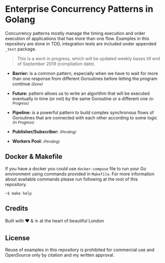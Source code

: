 # Enterprise Concurrency Patterns in Golang
Concurrency patterns mostly manage the timing execution and order execution of applications that has more 
than one flow. Examples in this repository are done in TDD, integration tests are included under appended `_test` package.

> This is a work in progress, which will be updated weekly bases till end of September 2019 (compilation date).

* __Barrier:__ is a common pattern, especially when we have to wait for more than one response 
from different Goroutines before letting the program continue <small>_(Done)_</small>

* __Future:__ pattern allows us to write an algorithm that will be executed eventually in time 
(or not) by the same Goroutine or a different one <small>_(In Progress)_</small>

* __Pipeline:__ is a powerful pattern to build complex synchronous flows of Goroutines that are 
connected with each other according to some logic <small>_(In Progress)_</small>

* __Publisher/Subscriber:__ <small>_(Pending)_</small>

* __Workers Pool:__ <small>_(Pending)_</small>

 
## Docker & Makefile
If you have a docker you could use `docker-compose` file to run your Go environment using commands 
provided in `Makefile`. For more information about available commands please run following at the 
root of this repository.

    ~$ make help

## Credits
Built with :heart: & :coffee: at the heart of beautiful London


## License
Reuse of examples in this repository is prohibited for commercial use and OpenSource only by citation and my written approval.